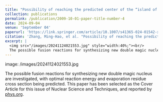 ```yaml
---
title: "Possibility of reaching the predicted center of the “island of stability” via the radioactive beam-induced fusion reactions"
collection: publications
permalink: /publication/2009-10-01-paper-title-number-4
date: 2024-09-04
venue: 'September 04'
paperurl: 'https://link.springer.com/article/10.1007/s41365-024-01542-x'
citation: 'Zhang, Ming-Hao, et al. "Possibility of reaching the predicted center of the “island of stability” via the radioactive beam-induced fusion reactions."  Nuclear Science and Techniques 36.9 (2024): 95.'
excerpt: |
  <img src="/images/20241124021553.jpg" style="width:40%;"><br/>
  The possible fusion reactions for synthesizing new double magic nucleus are investigated, with optimal reaction energy and evaporation residue cross section being predicted. This paper has been selected as the Cover Article for this issue of Nuclear Science and Techniques, and reported by <a href="https://phys.org/news/2024-09-fusion-reactions-superheavy-nuclei-unique.html">phys.org</a>.
---
```


image: /images/20241124021553.jpg

The possible fusion reactions for synthesizing new double magic nucleus are investigated, with optimal reaction energy and evaporation residue cross section being predicted. This paper has been selected as the Cover Article for this issue of Nuclear Science and Techniques, and reported by [phys.org](https://phys.org/news/2024-09-fusion-reactions-superheavy-nuclei-unique.html).
